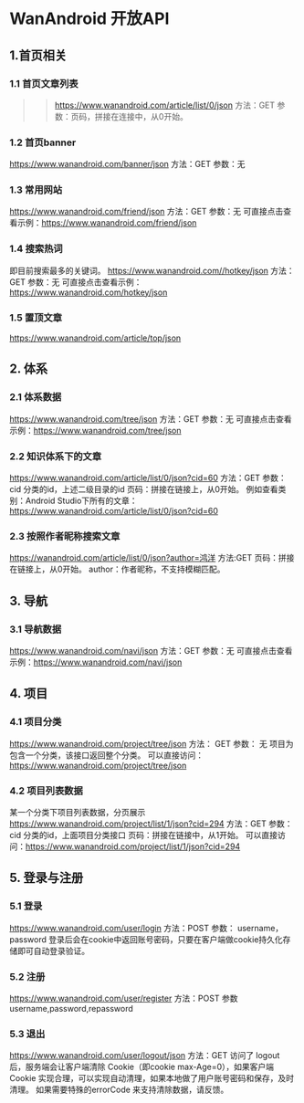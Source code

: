 # WanAndroid 开放API

## 1.首页相关
### 1.1 首页文章列表
>> https://www.wanandroid.com/article/list/0/json
方法：GET
参数：页码，拼接在连接中，从0开始。

### 1.2 首页banner
https://www.wanandroid.com/banner/json
方法：GET
参数：无

### 1.3 常用网站
https://www.wanandroid.com/friend/json
方法：GET
参数：无
可直接点击查看示例：https://www.wanandroid.com/friend/json

### 1.4 搜索热词
即目前搜索最多的关键词。
https://www.wanandroid.com//hotkey/json
方法：GET
参数：无
可直接点击查看示例：https://www.wanandroid.com/hotkey/json

### 1.5 置顶文章
https://www.wanandroid.com/article/top/json



## 2. 体系
### 2.1 体系数据
https://www.wanandroid.com/tree/json
方法：GET
参数：无
可直接点击查看示例：https://www.wanandroid.com/tree/json

### 2.2 知识体系下的文章
https://www.wanandroid.com/article/list/0/json?cid=60
方法：GET
参数：
cid 分类的id，上述二级目录的id
页码：拼接在链接上，从0开始。
例如查看类别：Android Studio下所有的文章：https://www.wanandroid.com/article/list/0/json?cid=60

### 2.3 按照作者昵称搜索文章
https://wanandroid.com/article/list/0/json?author=鸿洋
方法:GET
页码：拼接在链接上，从0开始。
author：作者昵称，不支持模糊匹配。



## 3. 导航
### 3.1 导航数据
https://www.wanandroid.com/navi/json
方法：GET
参数：无
可直接点击查看示例：https://www.wanandroid.com/navi/json



## 4. 项目
### 4.1 项目分类
https://www.wanandroid.com/project/tree/json
方法： GET
参数： 无
项目为包含一个分类，该接口返回整个分类。
可以直接访问：https://www.wanandroid.com/project/tree/json

### 4.2 项目列表数据
某一个分类下项目列表数据，分页展示
https://www.wanandroid.com/project/list/1/json?cid=294
方法：GET
参数：
cid 分类的id，上面项目分类接口
页码：拼接在链接中，从1开始。
可以直接访问：https://www.wanandroid.com/project/list/1/json?cid=294



## 5. 登录与注册
### 5.1 登录
https://www.wanandroid.com/user/login
方法：POST
参数：
username，password
登录后会在cookie中返回账号密码，只要在客户端做cookie持久化存储即可自动登录验证。

### 5.2 注册
https://www.wanandroid.com/user/register
方法：POST
参数
username,password,repassword
	
### 5.3 退出
https://www.wanandroid.com/user/logout/json
方法：GET
访问了 logout 后，服务端会让客户端清除 Cookie（即cookie max-Age=0），如果客户端 Cookie 实现合理，可以实现自动清理，如果本地做了用户账号密码和保存，及时清理。
如果需要特殊的errorCode 来支持清除数据，请反馈。



